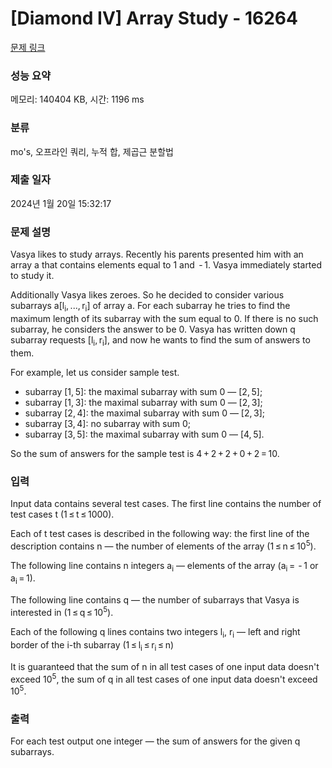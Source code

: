 # [Diamond IV] Array Study - 16264 

[문제 링크](https://www.acmicpc.net/problem/16264) 

### 성능 요약

메모리: 140404 KB, 시간: 1196 ms

### 분류

mo's, 오프라인 쿼리, 누적 합, 제곱근 분할법

### 제출 일자

2024년 1월 20일 15:32:17

### 문제 설명

<p>Vasya likes to study arrays. Recently his parents presented him with an array a that contains elements equal to 1 and  - 1. Vasya immediately started to study it.</p>

<p>Additionally Vasya likes zeroes. So he decided to consider various subarrays a[l<sub>i</sub>, ..., r<sub>i</sub>] of array a. For each subarray he tries to find the maximum length of its subarray with the sum equal to 0. If there is no such subarray, he considers the answer to be 0. Vasya has written down q subarray requests [l<sub>i</sub>, r<sub>i</sub>], and now he wants to find the sum of answers to them.</p>

<p>For example, let us consider sample test.</p>

<ul>
	<li>subarray [1, 5]: the maximal subarray with sum 0 — [2, 5];</li>
	<li>subarray [1, 3]: the maximal subarray with sum 0 — [2, 3];</li>
	<li>subarray [2, 4]: the maximal subarray with sum 0 — [2, 3];</li>
	<li>subarray [3, 4]: no subarray with sum 0;</li>
	<li>subarray [3, 5]: the maximal subarray with sum 0 — [4, 5].</li>
</ul>

<p>So the sum of answers for the sample test is 4 + 2 + 2 + 0 + 2 = 10.</p>

### 입력 

 <p>Input data contains several test cases. The first line contains the number of test cases t (1 ≤ t ≤ 1000).</p>

<p>Each of t test cases is described in the following way: the first line of the description contains n — the number of elements of the array (1 ≤ n ≤ 10<sup>5</sup>).</p>

<p>The following line contains n integers a<sub>i</sub> — elements of the array (a<sub>i</sub> =  - 1 or a<sub>i</sub> = 1).</p>

<p>The following line contains q — the number of subarrays that Vasya is interested in (1 ≤ q ≤ 10<sup>5</sup>).</p>

<p>Each of the following q lines contains two integers l<sub>i</sub>, r<sub>i</sub> — left and right border of the i-th subarray (1 ≤ l<sub>i</sub> ≤ r<sub>i</sub> ≤ n)</p>

<p>It is guaranteed that the sum of n in all test cases of one input data doesn't exceed 10<sup>5</sup>, the sum of q in all test cases of one input data doesn't exceed 10<sup>5</sup>.</p>

### 출력 

 <p>For each test output one integer — the sum of answers for the given q subarrays.</p>

